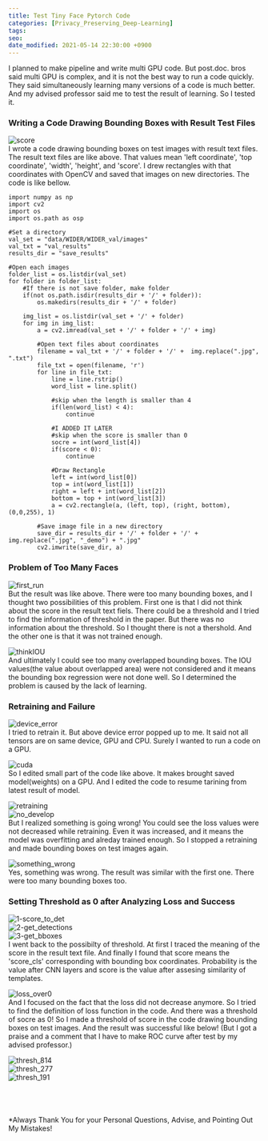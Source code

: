 ```yaml
---
title: Test Tiny Face Pytorch Code 
categories: [Privacy_Preserving_Deep-Learning]
tags:
seo:
date_modified: 2021-05-14 22:30:00 +0900
---
```


I planned to make pipeline and write multi GPU code. But post.doc. bros said multi GPU is complex, and it is not the best way to run a code quickly. They said simultaneously learning many versions of a code is much better. And my advised professor said me to test the result of learning. So I tested it.
<br/>

### Writing a Code Drawing Bounding Boxes with Result Test Files
![score](/assets/img/post/2021-5-14/score.jpg)  
I wrote a code drawing bounding boxes on test images with result text files. The result text files are like above. That values mean 'left coordinate', 'top coordinate', 'width', 'height', and 'score'. I drew rectangles with that coordinates with OpenCV and saved that images on new directories. The code is like bellow.
<br/>

```
import numpy as np
import cv2
import os
import os.path as osp

#Set a directory
val_set = "data/WIDER/WIDER_val/images"
val_txt = "val_results"
results_dir = "save_results"

#Open each images
folder_list = os.listdir(val_set)
for folder in folder_list:
    #If there is not save folder, make folder
    if(not os.path.isdir(results_dir + '/' + folder)):
        os.makedirs(results_dir + '/' + folder)

    img_list = os.listdir(val_set + '/' + folder)
    for img in img_list:
        a = cv2.imread(val_set + '/' + folder + '/' + img)

        #Open text files about coordinates
        filename = val_txt + '/' + folder + '/' +  img.replace(".jpg", ".txt")
        file_txt = open(filename, 'r')
        for line in file_txt:
            line = line.rstrip()
            word_list = line.split()

            #skip when the length is smaller than 4
            if(len(word_list) < 4):
                continue

            #I ADDED IT LATER
            #skip when the score is smaller than 0
            socre = int(word_list[4])
            if(score < 0):
                continue

            #Draw Rectangle
            left = int(word_list[0])
            top = int(word_list[1])
            right = left + int(word_list[2])
            bottom = top + int(word_list[3])
            a = cv2.rectangle(a, (left, top), (right, bottom), (0,0,255), 1)

        #Save image file in a new directory
        save_dir = results_dir + '/' + folder + '/' + img.replace(".jpg", "_demo") + ".jpg"
        cv2.imwrite(save_dir, a)
```

### Problem of Too Many Faces
![first_run](/assets/img/post/2021-5-14/first_run.jpg)  
But the result was like above. There were too many bounding boxes, and I thought two possibilities of this problem. First one is that I did not think about the score in the result text fiels. There could be a threshold and I tried to find the information of threshold in the paper. But there was no information about the threshold. So I thought there is not a thershold. And the other one is that it was not trained enough.
<br/>

![thinkIOU](/assets/img/post/2021-5-14/thinkIOU.jpg)  
And ultimately I could see too many overlapped bounding boxes. The IOU values(the value about overlapped area) were not considered and it means the bounding box regression were not done well. So I determined the problem is caused by the lack of learning.
<br/>

### Retraining and Failure
![device_error](/assets/img/post/2021-5-14/device_error.jpg)  
I tried to retrain it. But above device error popped up to me. It said not all tensors are on same device, GPU and CPU. Surely I wanted to run a code on a GPU.
<br/>

![cuda](/assets/img/post/2021-5-14/cuda.jpg)  
So I edited small part of the code like above. It makes brought saved model(weights) on a GPU. And I edited the code to resume tarining from latest result of model.
<br/> 

![retraining](/assets/img/post/2021-5-14/retraining.jpg)  
![no_develop](/assets/img/post/2021-5-14/no_develop.jpg)  
But I realized something is going wrong! You could see the loss values were not decreased while retraining. Even it was increased, and it means the model was overfitting and alreday trained enough. So I stopped a retraining and made bounding boxes on test images again.
<br/>

![something_wrong](/assets/img/post/2021-5-14/something_wrong.jpg)  
Yes, something was wrong. The result was similar with the first one. There were too many bounding boxes too.
<br/>


### Setting Threshold as 0 after Analyzing Loss and Success
![1-score_to_det](/assets/img/post/2021-5-14/1-score_to_det.jpg)  
![2-get_detections](/assets/img/post/2021-5-14/2-get_detections.jpg)  
![3-get_bboxes](/assets/img/post/2021-5-14/3-get_bboxes.jpg)  
I went back to the possibilty of threshold. At first I traced the meaning of the score in the result text file. And finally I found that score means the 'score_cls' corresponding with bounding box coordinates. Probability is the value after CNN layers and score is the value after assesing similarity of templates.
<br/>

![loss_over0](/assets/img/post/2021-5-14/loss_over0.jpg)  
And I focused on the fact that the loss did not decrease anymore. So I tried to find the definition of loss function in the code. And there was a threshold of socre as 0! So I made a threshold of score in the code drawing bounding boxes on test images. And the result was successful like below! (But I got a praise and a comment that I have to make ROC curve after test by my advised professor.)
<br/>

![thresh_814](/assets/img/post/2021-5-14/thresh_814.jpg)  
![thresh_277](/assets/img/post/2021-5-14/thresh_277.jpg)  
![thresh_191](/assets/img/post/2021-5-14/thresh_191.jpg)
<br/> 
<br/>   
<br/>  
*Always Thank You for your Personal Questions, Advise, and Pointing Out My Mistakes!